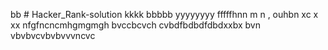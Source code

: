 bb # Hacker_Rank-solution
kkkk
bbbbb
yyyyyyyy
fffffhnn
m n ,
ouhbn 
xc x  xx
nfgfncncmhgmgmgh
bvccbcvch
cvbdfbdbdfdbdxxbx
bvn vbvbvcvbvbvvvncvc
